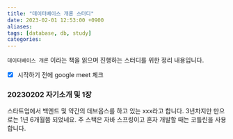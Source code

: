 ```yaml
---
title: "데이터베이스 개론 스터디"
date: 2023-02-01 12:53:00 +0900
aliases: 
tags: [database, db, study]
categories: 
---
```


`데이터베이스 개론` 이라는 책을 읽으며 진행하는 스터디를 위한 정리 내용입니다.

- [x] 시작하기 전에 google meet 체크

### 20230202 자기소개 및 1장

스타트업에서 백엔드 및 약간의 데브옵스를 하고 있는 xxx라고 합니다. 3년차지만 만으로는 1년 6개월쯤 되었네요. 주 스택은 자바 스프링이고 혼자 개발할 때는 코틀린을 사용합니다.